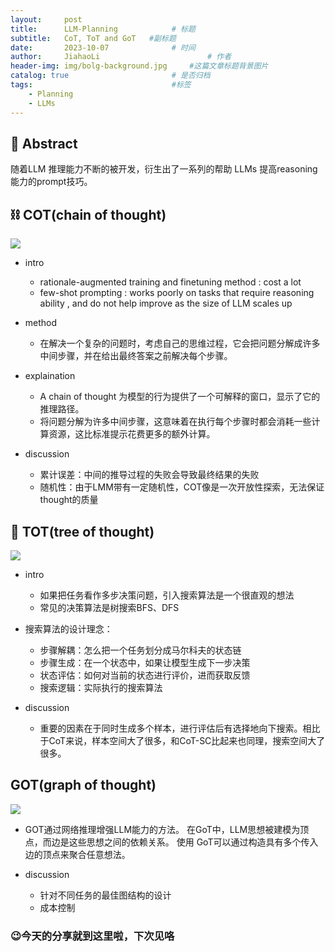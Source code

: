 ```yaml
---
layout:     post
title:      LLM-Planning			# 标题 
subtitle:   CoT, ToT and GoT   #副标题
date:       2023-10-07 				# 时间
author:     JiahaoLi 						# 作者
header-img: img/bolg-background.jpg 	#这篇文章标题背景图片
catalog: true 						# 是否归档
tags:								#标签
    - Planning
    - LLMs
---
```


## 📖 Abstract

随着LLM 推理能力不断的被开发，衍生出了一系列的帮助 LLMs 提高reasoning 能力的prompt技巧。

## ⛓️ COT(chain of thought)
![](https://cdn.jsdelivr.net/gh/JiahaoLi2003/ImgHosting/Img/COT.png)
- intro
    -  rationale-augmented training and finetuning method : cost a lot
    -  few-shot prompting : works poorly on tasks that require reasoning ability , and do not help improve as the size of LLM scales up

- method
    - 在解决一个复杂的问题时，考虑自己的思维过程，它会把问题分解成许多中间步骤，并在给出最终答案之前解决每个步骤。

- explaination
    - A chain of thought 为模型的行为提供了一个可解释的窗口，显示了它的推理路径。
    - 将问题分解为许多中间步骤，这意味着在执行每个步骤时都会消耗一些计算资源，这比标准提示花费更多的额外计算。

- discussion
    - 累计误差：中间的推导过程的失败会导致最终结果的失败
    - 随机性：由于LMM带有一定随机性，COT像是一次开放性探索，无法保证thought的质量

## 🎄 TOT(tree of thought)
![](https://cdn.jsdelivr.net/gh/JiahaoLi2003/ImgHosting/Img/TOT.png)
- intro
    - 如果把任务看作多步决策问题，引入搜索算法是一个很直观的想法
    - 常见的决策算法是树搜索BFS、DFS
- 搜索算法的设计理念：
    - 步骤解耦：怎么把一个任务划分成马尔科夫的状态链
    - 步骤生成：在一个状态中，如果让模型生成下一步决策
    - 状态评估：如何对当前的状态进行评价，进而获取反馈
    - 搜索逻辑：实际执行的搜索算法
  
- discussion
    - 重要的因素在于同时生成多个样本，进行评估后有选择地向下搜索。相比于CoT来说，样本空间大了很多，和CoT-SC比起来也同理，搜索空间大了很多。

## GOT(graph of thought)
![](https://cdn.jsdelivr.net/gh/JiahaoLi2003/ImgHosting/Img/GOT.png)
- GOT通过网络推理增强LLM能力的方法。 在GoT中，LLM思想被建模为顶点，而边是这些思想之间的依赖关系。 使用 GoT可以通过构造具有多个传入边的顶点来聚合任意想法。

- discussion
    - 针对不同任务的最佳图结构的设计
    - 成本控制

### 😉今天的分享就到这里啦，下次见咯












